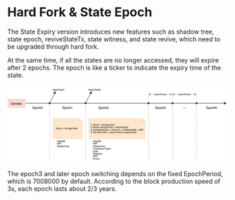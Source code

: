 # Hard Fork & State Epoch

The State Expiry version introduces new features such as shadow tree, state epoch, reviveStateTx, state witness, and state revive, which need to be upgraded through hard fork.

  

At the same time, if all the states are no longer accessed, they will expire after 2 epochs. The epoch is like a ticker to indicate the expiry time of the state.

![](../assets/consensus-state-expiry/ss-hardfork.png)

The epoch3 and later epoch switching depends on the fixed EpochPeriod, which is 7008000 by default. According to the block production speed of 3s, each epoch lasts about 2/3 years.
